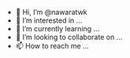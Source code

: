 - 👋 Hi, I’m @nawaratwk
- 👀 I’m interested in ...
- 🌱 I’m currently learning ...
- 💞️ I’m looking to collaborate on ...
- 📫 How to reach me ...

<!---
nawaratwk/nawaratwk is a ✨ special ✨ repository because its `README.md` (this file) appears on your GitHub profile.
You can click the Preview link to take a look at your changes.
--->
